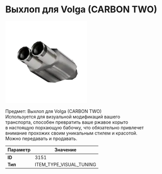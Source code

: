 # Выхлоп для Volga (CARBON TWO)

![Item Image](../img/3151.webp?raw=true)

Предмет: Выхлоп для Volga (CARBON TWO)<br>Используется для визуальной модификаций вашего<br>транспорта, способен превратить ваше ржавое корыто<br>в настоящую порхающую бабочку, что обязательно привлечет<br>внимание прохожих своим уникальным стилем и красотой.<br>Можно передавать и продавать.


| Параметр | Значение |
|----------|----------|
| **ID** | 3151 |
| **Тип** | ITEM_TYPE_VISUAL_TUNING |

